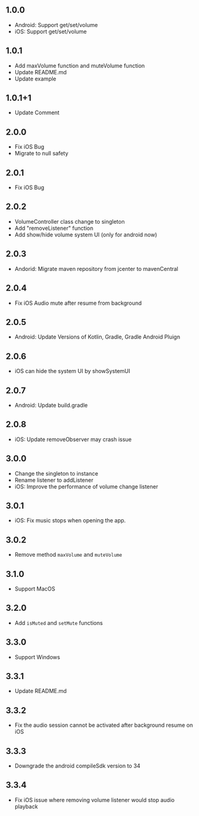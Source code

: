 ## 1.0.0

* Android: Support get/set/volume
* iOS: Support get/set/volume

## 1.0.1

* Add maxVolume function and muteVolume function
* Update README.md
* Update example

## 1.0.1+1

* Update Comment

## 2.0.0

* Fix iOS Bug
* Migrate to null safety

## 2.0.1

* Fix iOS Bug

## 2.0.2

* VolumeController class change to singleton
* Add "removeListener" function
* Add show/hide volume system UI (only for android now)

## 2.0.3

* Andorid: Migrate maven repository from jcenter to mavenCentral

## 2.0.4

* Fix iOS Audio mute after resume from background

## 2.0.5

* Android: Update Versions of Kotlin, Gradle, Gradle Android Pluign

## 2.0.6

* iOS can hide the system UI by showSystemUI

## 2.0.7

* Android: Update build.gradle

## 2.0.8

* iOS: Update removeObserver may crash issue

## 3.0.0

* Change the singleton to instance
* Rename listener to addListener
* iOS: Improve the performance of volume change listener

## 3.0.1

* iOS: Fix music stops when opening the app.

## 3.0.2

* Remove method `maxVolume` and `muteVolume`

## 3.1.0

* Support MacOS

## 3.2.0

* Add `isMuted` and `setMute` functions

## 3.3.0

* Support Windows

## 3.3.1

* Update README.md

## 3.3.2

* Fix the audio session cannot be activated after background resume on iOS

## 3.3.3

* Downgrade the android compileSdk version to 34

## 3.3.4

* Fix iOS issue where removing volume listener would stop audio playback
